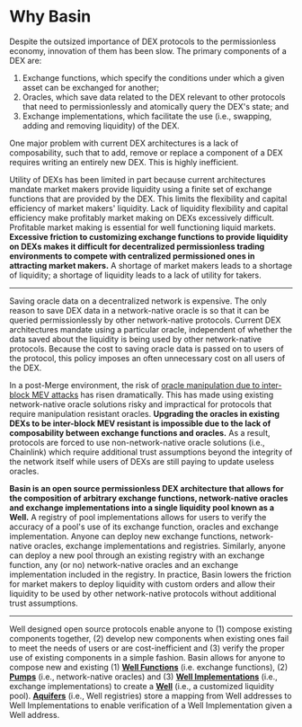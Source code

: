 # Why Basin

Despite the outsized importance of DEX protocols to the permissionless economy, innovation of them has been slow. The primary components of a DEX are:

1. Exchange functions, which specify the conditions under which a given asset can be exchanged for another;
2. Oracles, which save data related to the DEX relevant to other protocols that need to permissionlessly and atomically query the DEX's state; and
3. Exchange implementations, which facilitate the use (i.e., swapping, adding and removing liquidity) of the DEX.

One major problem with current DEX architectures is a lack of composability, such that to add, remove or replace a component of a DEX requires writing an entirely new DEX. This is highly inefficient.

Utility of DEXs has been limited in part because current architectures mandate market makers provide liquidity using a finite set of exchange functions that are provided by the DEX. This limits the flexibility and capital efficiency of market makers' liquidity. Lack of liquidity flexibility and capital efficiency make profitably market making on DEXs excessively difficult. Profitable market making is essential for well functioning liquid markets. **Excessive friction to customizing exchange functions to provide liquidity on DEXs makes it difficult for decentralized permissionless trading environments to compete with centralized permissioned ones in attracting market makers.** A shortage of market makers leads to a shortage of liquidity; a shortage of liquidity leads to a lack of utility for takers.

***

Saving oracle data on a decentralized network is expensive. The only reason to save DEX data in a network-native oracle is so that it can be queried permissionlessly by other network-native protocols. Current DEX architectures mandate using a particular oracle, independent of whether the data saved about the liquidity is being used by other network-native protocols. Because the cost to saving oracle data is passed on to users of the protocol, this policy imposes an often unnecessary cost on all users of the DEX.

In a post-Merge environment, the risk of [oracle manipulation due to inter-block MEV attacks](https://www.alvarorevuelta.com/posts/ethereum-mev-multiblock) has risen dramatically. This has made using existing network-native oracle solutions risky and impractical for protocols that require manipulation resistant oracles. **Upgrading the oracles in existing DEXs to be inter-block MEV resistant is impossible due to the lack of composability between exchange functions and oracles.** As a result, protocols are forced to use non-network-native oracle solutions (i.e., Chainlink) which require additional trust assumptions beyond the integrity of the network itself while users of DEXs are still paying to update useless oracles.

**Basin is an open source permissionless DEX architecture that allows for the composition of arbitrary exchange functions, network-native oracles and exchange implementations into a single liquidity pool known as a Well.** A registry of pool implementations allows for users to verify the accuracy of a pool's use of its exchange function, oracles and exchange implementation. Anyone can deploy new exchange functions, network-native oracles, exchange implementations and registries. Similarly, anyone can deploy a new pool through an existing registry with an exchange function, any (or no) network-native oracles and an exchange implementation included in the registry. In practice, Basin lowers the friction for market makers to deploy liquidity with custom orders and allow their liquidity to be used by other network-native protocols without additional trust assumptions.

***

Well designed open source protocols enable anyone to (1) compose existing components together, (2) develop new components when existing ones fail to meet the needs of users or are cost-inefficient and (3) verify the proper use of existing components in a simple fashion. Basin allows for anyone to compose new and existing (1) [**Well Functions**](../components/well.md#well-function) (i.e. exchange functions), (2) [**Pumps**](../components/pump.md) (i.e., network-native oracles) and (3) [**Well Implementations**](../components/well.md#well-implementation) (i.e., exchange implementations) to create a [**Well**](../components/well.md) (i.e., a customized liquidity pool). [**Aquifers**](../components/aquifer.md) (i.e., Well registries) store a mapping from Well addresses to Well Implementations to enable verification of a Well Implementation given a Well address.
